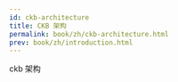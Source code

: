 ```yaml
---
id: ckb-architecture
title: CKB 架构
permalink: book/zh/ckb-architecture.html
prev: book/zh/introduction.html
---
```


ckb 架构
